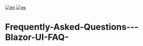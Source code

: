 [![en](https://img.shields.io/badge/lang-en-red.svg)](https://github.com/lianhdez95/Frequently-Asked-Questions---Blazor-UI-FAQ-/tree/main#readme)
[![es](https://img.shields.io/badge/lang-es-yellow.svg)](https://github.com/lianhdez95/Frequently-Asked-Questions---Blazor-UI-FAQ-/blob/main/README.es.md)


# Frequently-Asked-Questions---Blazor-UI-FAQ-
